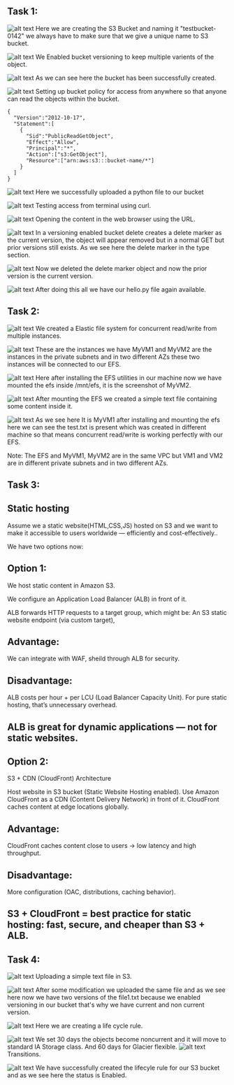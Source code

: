 ## Task 1:

![alt text](Screenshots/t1.0.png)
Here we are creating the S3 Bucket and naming it "testbucket-0142" we always have to make sure that we give a unique name to S3 bucket.

![alt text](Screenshots/t1.1.png)
We Enabled bucket versioning to keep multiple varients of the object.

![alt text](Screenshots/t1.2.png)
As we can see here the bucket has been successfully created.

![alt text](Screenshots/t1.3.png)
Setting up bucket policy for access from anywhere so that anyone can read the objects within the bucket.
```
{
  "Version":"2012-10-17",
  "Statement":[
    {
      "Sid":"PublicReadGetObject",
      "Effect":"Allow",
      "Principal":"*",
      "Action":["s3:GetObject"],
      "Resource":["arn:aws:s3:::bucket-name/*"]
    }
  ]
}
```


![alt text](Screenshots/t1.4.png)
Here we successfully uploaded a python file to our bucket 

![alt text](Screenshots/t1.5.png)
Testing access from terminal using curl.

![alt text](Screenshots/t1.6.png)
Opening the content in the web browser using the URL.

![alt text](Screenshots/t1.7.png)
In a versioning enabled bucket delete creates a delete marker as the current version, the object will appear removed but in a normal GET but prior versions still exists.
As we see here the delete marker in the type section.

![alt text](Screenshots/t1.8.png)
Now we deleted the delete marker object and now the prior version is the current version.

![alt text](Screenshots/t1.9.png)
After doing this all we have our hello.py file again available. 

## Task 2:
![alt text](Screenshots/t2.0.png)
We created a Elastic file system for concurrent read/write from multiple instances.

![alt text](Screenshots/t2.1.png)
These are the instances we have MyVM1 and MyVM2 are the instances in the private subnets and in two different AZs these two instances will be connected to our EFS.

![alt text](Screenshots/t2.2.png)
Here after installing the EFS utilities in our machine now we have mounted the efs inside /mnt/efs, it is the screenshot of MyVM2.

![alt text](Screenshots/t2.3.png)
After mounting the EFS we created a simple text file containing some content inside it. 

![alt text](Screenshots/t2.4.png)
As we see here It is MyVM1 after installing and mounting the efs here we can see the test.txt is present which was created in different machine so that means concurrent read/write is working perfectly with our EFS.

Note: The EFS and MyVM1, MyVM2 are in the same VPC but VM1 and VM2 are in different private subnets and in two different AZs.

## Task 3:
## Static hosting
Assume we a static website(HTML,CSS,JS) hosted on S3 and we want to make it accessible to users worldwide — efficiently and cost-effectively..

We have two options now:
## Option 1:
We host static content in Amazon S3.

We configure an Application Load Balancer (ALB) in front of it.

ALB forwards HTTP requests to a target group, which might be:
An S3 static website endpoint (via custom target),
## Advantage:
We can integrate with WAF, sheild through ALB for security.
## Disadvantage:
ALB costs per hour + per LCU (Load Balancer Capacity Unit). For pure static hosting, that’s unnecessary overhead.
## ALB is great for dynamic applications — not for static websites.

## Option 2:
S3 + CDN (CloudFront)
Architecture

Host website in S3 bucket (Static Website Hosting enabled).
Use Amazon CloudFront as a CDN (Content Delivery Network) in front of it.
CloudFront caches content at edge locations globally.
## Advantage:
CloudFront caches content close to users → low latency and high throughput.
## Disadvantage:
More configuration (OAC, distributions, caching behavior).
## S3 + CloudFront = best practice for static hosting: fast, secure, and cheaper than S3 + ALB.

## Task 4:
![alt text](Screenshots/t4.0.png)
Uploading a simple text file in S3.

![alt text](Screenshots/t4.1.png)
After some modification we uploaded the same file and as we see here now we have two versions of the file1.txt because we enabled versioning in our bucket that's why we have current and non current version.

![alt text](Screenshots/t4.2.png)
Here we are creating a life cycle rule.

![alt text](Screenshots/t4.3.png)
We set 30 days the objects become noncurrent and it will move to standard IA Storage class. And 60 days for Glacier flexible.
![alt text](Screenshots/t4.4.png)
Transitions.

![alt text](Screenshots/t4.5.png)
We have successfully created the lifecyle rule for our S3 bucket and as we see here the status is Enabled.